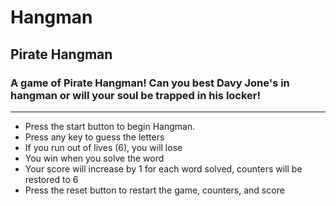 # Hangman
## Pirate Hangman
### A game of Pirate Hangman! Can you best Davy Jone's in hangman or will your soul be trapped in his locker!
___
* Press the start button to begin Hangman. 
* Press any key to guess the letters
* If you run out of lives (6), you will lose
* You win when you solve the word
* Your score will increase by 1 for each word solved, counters will be restored to 6
* Press the reset button to restart the game, counters, and score
